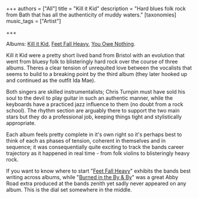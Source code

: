 +++
authors = ["All"]
title = "Kill it Kid"
description = "Hard blues folk rock from Bath that has all the authenticity of muddy waters."
[taxonomies]
music_tags = ["Artist"]

+++

Albums: [Kill it Kid](https://youtube.com/playlist?list=OLAK5uy_kRwcpFyhda2PN3j_Mf3xU91YNsW9o4sgI&si=kWWHQzcCDB2yqsS3), [Feet Fall Heavy](https://youtube.com/playlist?list=OLAK5uy_mPq3SQnuE5h2ms0KhiUkX4mlE0gk4v4yY&si=7QC_Y2eUXuJU7RWs), [You Owe Nothing](https://youtube.com/playlist?list=PLFWb2WjiFo2wLcXzjp7JG4KW5O7lbKiLB&si=UUdOL24OebApzGDc).

Kill it Kid were a pretty short lived band from Bristol with an evolution that went from bluesy folk to blisteringly hard rock over the course of three albums. Theres a clear tension of unrequited love between the vocalists that seems to build to a breaking point by the third album (they later hooked up and continued as the outfit Ida Mae).

Both singers are skilled instrumentalists; Chris Turnpin must have sold his soul to the devil to play guitar in such an authentic manner, while the keyboards have a practiced jazz influence to them (no doubt from a rock school). The rhythm section are arguably there to support the two main stars but they do a professional job, keeping things tight and stylistically appropriate. 

Each album feels pretty complete in it's own right so it's perhaps best to think of each as phases of tension, coherent in themselves and in sequence; it was consequentially quite exciting to track the bands career trajectory as it happened in real time - from folk violins to blisteringly heavy rock.

If you want to know where to start "[Feet Fall Heavy](https://youtu.be/G1IurnOsRw8?si=sNl2yPUbPBszsBg1)" exhibits the bands best writing across albums, while "[Burned in the By & By](https://youtu.be/_qo7-RWrWAE?si=lkuArnuxy3SCV_mK)" was a great Abby Road extra produced at the bands zenith yet sadly never appeared on any album. This is the dial set somewhere in the middle.